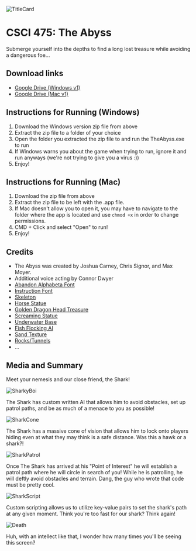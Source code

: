 ![TitleCard](https://i.imgur.com/d2PYKfv.png)

# CSCI 475: The Abyss
Submerge yourself into the depths to find a long lost treasure while avoiding a dangerous foe...

## Download links
- [Google Drive (Windows v1)](https://drive.google.com/file/d/1ujacz_d9VqCLTuA_mif0CB9PO3T8T22d/view?usp=sharing)
- [Google Drive (Mac v1)](https://drive.google.com/file/d/1yUrcokbV6mcB9AzewgkY-padP4Il5I7F/view?usp=sharing)

## Instructions for Running (Windows)
1. Download the Windows version zip file from above
2. Extract the zip file to a folder of your choice
3. Open the folder you extracted the zip file to and run the TheAbyss.exe to run
4. If Windows warns you about the game when trying to run, ignore it and run anyways (we're not trying to give you a virus :))
5. Enjoy!

## Instructions for Running (Mac)
1. Download the zip file from above
2. Extract the zip file to be left with the .app file.
3. If Mac doesn't allow you to open it, you may have to navigate to the folder where the app is located and use `chmod +x` in order to change permissions.
4. CMD + Click and select "Open" to run!
5. Enjoy!

## Credits
- The Abyss was created by Joshua Carney, Chris Signor, and Max Moyer.
- Additional voice acting by Connor Dwyer
- [Abandon Alphabeta Font](https://www.1001freefonts.com/abandon-alphabeta.font)
- [Instruction Font](https://www.1001freefonts.com/instruction.font)
- [Skeleton](https://assetstore.unity.com/packages/3d/characters/humanoids/fantasy/skeleton-pbr-animated-low-poly-30659)
- [Horse Statue](https://assetstore.unity.com/packages/3d/environments/fantasy/horse-statue-52025)
- [Golden Dragon Head Treasure](https://assetstore.unity.com/packages/3d/props/interior/golden-dragon-statue-63132)
- [Screaming Statue](https://assetstore.unity.com/packages/3d/environments/dungeons/screaming-statue-60499)
- [Underwater Base](https://assetstore.unity.com/packages/3d/environments/sci-fi/sci-fi-styled-modular-pack-82913)
- [Fish Flocking AI](https://assetstore.unity.com/packages/3d/characters/animals/nvjob-simple-boids-flocks-of-birds-fish-and-insects-164188)
- [Sand Texture](https://assetstore.unity.com/packages/2d/textures-materials/floors/yughues-free-sand-materials-12964)
- [Rocks/Tunnels](https://assetstore.unity.com/packages/3d/environments/flooded-grounds-48529)
- ...

## Media and Summary

Meet your nemesis and our close friend, the Shark! 

![SharkyBoi](https://i.imgur.com/BqUsIMW.png)

The Shark has custom written AI that allows him to avoid obstacles, set up patrol paths, and be as much of a menace to you as possible!

![SharkCone](https://i.imgur.com/Mon01fw.png)

The Shark has a massive cone of vision that allows him to lock onto players hiding even at what they may think is a safe distance. Was this a hawk or a shark?!

![SharkPatrol](https://i.imgur.com/qTqjtUH.png)

Once The Shark has arrived at his "Point of Interest" he will establish a patrol path where he will circle in search of you! While he is patrolling, he will deftly avoid obstacles and terrain. Dang, the guy who wrote that code must be pretty cool. 

![SharkScript](https://i.imgur.com/cjzQb6S.png)

Custom scripting allows us to utilize key-value pairs to set the shark's path at any given moment. Think you're too fast for our shark? Think again!

![Death](https://i.imgur.com/cxY6Juk.png)

Huh, with an intellect like that, I wonder how many times you'll be seeing this screen?
